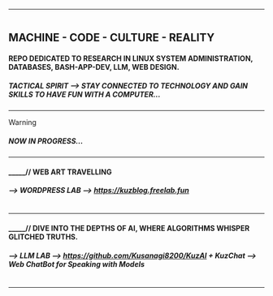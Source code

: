 ___________________________________________________________________________________________________________________
<picture>
 <source media="(prefers-color-scheme: dark)" srcset="https://github.com/Kusanagi8200/Kusanagi8200/blob/main/KUZLAB1.jpg">
 <source media="(prefers-color-scheme: light)" srcset="https://github.com/Kusanagi8200/Kusanagi8200/blob/main/KUZLAB1.jpg">
 <img alt="" src="">
</picture>

## **MACHINE - CODE - CULTURE - REALITY**

#### **REPO DEDICATED TO RESEARCH IN LINUX SYSTEM ADMINISTRATION, DATABASES, BASH-APP-DEV, LLM, WEB DESIGN.**

##### **TACTICAL SPIRIT --> STAY CONNECTED TO TECHNOLOGY AND GAIN SKILLS TO HAVE FUN WITH A COMPUTER...**

___________________________________________________________________________________________________________________
> [!WARNING]  
> ##### **NOW IN PROGRESS...**
___________________________________________________________________________________________________________________ 
#### **_____// WEB ART TRAVELLING**
##### **--> WORDPRESS LAB --> https://kuzblog.freelab.fun**  

<picture>
 <source media="(prefers-color-scheme: dark)" srcset="https://github.com/Kusanagi8200/Kusanagi8200/blob/main/MAJOR.jpg">
 <source media="(prefers-color-scheme: light)" srcset="https://github.com/Kusanagi8200/Kusanagi8200/blob/main/MAJOR.jpg">
 <img alt="" src="">
</picture> 

___________________________________________________________________________________________________________________
#### **_____// DIVE INTO THE DEPTHS OF AI, WHERE ALGORITHMS WHISPER GLITCHED TRUTHS.**
##### **--> LLM LAB --> https://github.com/Kusanagi8200/KuzAI + KuzChat --> Web ChatBot for Speaking with Models**

<picture>
 <source media="(prefers-color-scheme: dark)" srcset="https://github.com/Kusanagi8200/Kusanagi8200/blob/main/KuzChat.jpg">
 <source media="(prefers-color-scheme: light)" srcset="https://github.com/Kusanagi8200/Kusanagi8200/blob/main/KuzChat.jpg">
 <img alt="" src="">
</picture> 

___________________________________________________________________________________________________________________
